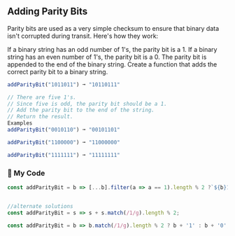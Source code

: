 ## Adding Parity Bits

Parity bits are used as a very simple checksum to ensure that binary data isn't corrupted during transit. Here's how they work:

If a binary string has an odd number of 1's, the parity bit is a 1.
If a binary string has an even number of 1's, the parity bit is a 0.
The parity bit is appended to the end of the binary string.
Create a function that adds the correct parity bit to a binary string.

```js
addParityBit("1011011") ➞ "10110111"

// There are five 1's.
// Since five is odd, the parity bit should be a 1.
// Add the parity bit to the end of the string.
// Return the result.
Examples
addParityBit("0010110") ➞ "00101101"

addParityBit("1100000") ➞ "11000000"

addParityBit("1111111") ➞ "11111111"
```
### :palm_tree:	 My Code
```js
const addParityBit = b => [...b].filter(a => a == 1).length % 2 ?`${b}1` : `${b}0`;


//alternate solutions
const addParityBit = s => s + s.match(/1/g).length % 2;

const addParityBit = b => b.match(/1/g).length % 2 ? b + '1' : b + '0';

```
